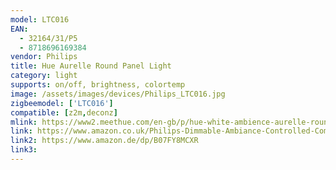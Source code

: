 ```yaml
---
model: LTC016
EAN: 
  - 32164/31/P5
  - 8718696169384
vendor: Philips
title: Hue Aurelle Round Panel Light
category: light
supports: on/off, brightness, colortemp
image: /assets/images/devices/Philips_LTC016.jpg
zigbeemodel: ['LTC016']
compatible: [z2m,deconz]
mlink: https://www2.meethue.com/en-gb/p/hue-white-ambience-aurelle-round-panel-light/3216431P5
link: https://www.amazon.co.uk/Philips-Dimmable-Ambiance-Controlled-Compatible/dp/B07FY8MCXR
link2: https://www.amazon.de/dp/B07FY8MCXR
link3: 
---
```

